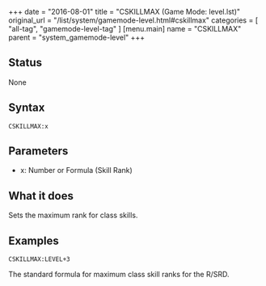 +++
date = "2016-08-01"
title = "CSKILLMAX (Game Mode: level.lst)"
original_url = "/list/system/gamemode-level.html#cskillmax"
categories = [ "all-tag", "gamemode-level-tag" ]
[menu.main]
    name = "CSKILLMAX"
    parent = "system_gamemode-level"
+++

## Status

None

## Syntax

`CSKILLMAX:x`

## Parameters

-   x: Number or Formula (Skill Rank)



What it does
------------

Sets the maximum rank for class skills.

Examples
--------

`CSKILLMAX:LEVEL+3`

The standard formula for maximum class skill ranks for the R/SRD.

